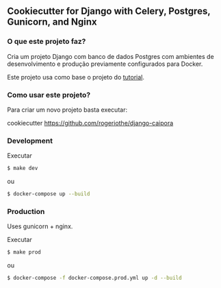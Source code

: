 ## Cookiecutter for Django with Celery, Postgres, Gunicorn, and Nginx

### O que este projeto faz?

Cria um projeto Django com banco de dados Postgres com ambientes de desenvolvimento e produção previamente configurados para Docker.

Este projeto usa como base o projeto do [tutorial](https://testdriven.io/dockerizing-django-with-postgres-gunicorn-and-nginx).

### Como usar este projeto?

Para criar um novo projeto basta executar:

cookiecutter https://github.com/rogeriothe/django-caipora

### Development

Executar

```sh
$ make dev
```

ou

```sh
$ docker-compose up --build
```

### Production

Uses gunicorn + nginx.

Executar

```sh
$ make prod
```

ou

```sh
$ docker-compose -f docker-compose.prod.yml up -d --build
```
